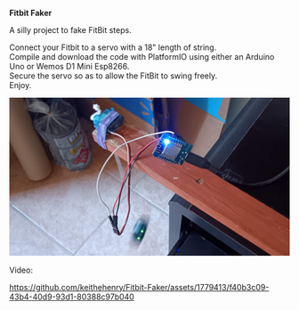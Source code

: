 **Fitbit Faker**

A silly project to fake FitBit steps.

Connect your Fitbit to a servo with a 18" length of string.  
Compile and download the code with PlatformIO using either an Arduino Uno or Wemos D1 Mini Esp8266.  
Secure the servo so as to allow the FitBit to swing freely.  
Enjoy.  

![Photo](photo.jpg)

Video:

https://github.com/keithehenry/Fitbit-Faker/assets/1779413/f40b3c09-43b4-40d9-93d1-80388c97b040
